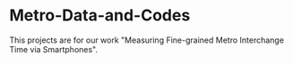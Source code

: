 # Metro-Data-and-Codes
This projects are for our work "Measuring Fine-grained Metro Interchange Time via Smartphones". 
